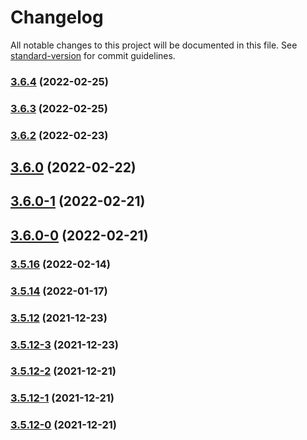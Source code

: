 # Changelog

All notable changes to this project will be documented in this file. See [standard-version](https://github.com/conventional-changelog/standard-version) for commit guidelines.

### [3.6.4](https://github.com/thinkkoa/koatty/compare/v3.6.3...v3.6.4) (2022-02-25)

### [3.6.3](https://github.com/thinkkoa/koatty/compare/v3.6.2...v3.6.3) (2022-02-25)

### [3.6.2](https://github.com/thinkkoa/koatty/compare/v3.6.0...v3.6.2) (2022-02-23)

## [3.6.0](https://github.com/thinkkoa/koatty/compare/v3.6.0-1...v3.6.0) (2022-02-22)

## [3.6.0-1](https://github.com/thinkkoa/koatty/compare/v3.6.0-0...v3.6.0-1) (2022-02-21)

## [3.6.0-0](https://github.com/thinkkoa/koatty/compare/v3.5.16...v3.6.0-0) (2022-02-21)

### [3.5.16](https://github.com/thinkkoa/koatty/compare/v3.5.14...v3.5.16) (2022-02-14)

### [3.5.14](https://github.com/thinkkoa/koatty/compare/v3.5.12...v3.5.14) (2022-01-17)

### [3.5.12](https://github.com/thinkkoa/koatty/compare/v3.5.12-3...v3.5.12) (2021-12-23)

### [3.5.12-3](https://github.com/thinkkoa/koatty/compare/v3.5.12-2...v3.5.12-3) (2021-12-23)

### [3.5.12-2](https://github.com/thinkkoa/koatty/compare/v3.5.12-1...v3.5.12-2) (2021-12-21)

### [3.5.12-1](https://github.com/thinkkoa/koatty/compare/v3.5.12-0...v3.5.12-1) (2021-12-21)

### [3.5.12-0](https://github.com/thinkkoa/koatty/compare/v3.5.10...v3.5.12-0) (2021-12-21)
